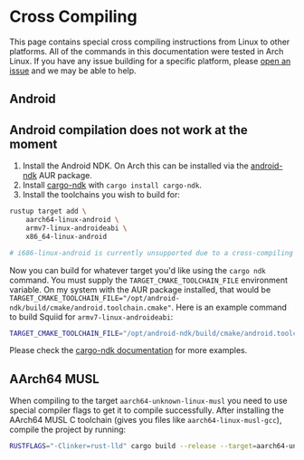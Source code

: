 # Cross Compiling

This page contains special cross compiling instructions from Linux to other platforms. All of the commands in this documentation were tested in Arch Linux. If you have any issue building for a specific platform, please [open an issue](https://gitlab.com/ImaginaryInfinity/squiid-calculator/squiid/-/issues/) and we may be able to help.

## Android

## Android compilation does not work at the moment

1. Install the Android NDK. On Arch this can be installed via the [android-ndk](https://aur.archlinux.org/packages/android-ndk) AUR package. 
2. Install [cargo-ndk](https://github.com/bbqsrc/cargo-ndk) with `cargo install cargo-ndk`.
3. Install the toolchains you wish to build for:
```sh
rustup target add \
    aarch64-linux-android \
    armv7-linux-androideabi \
    x86_64-linux-android

# i686-linux-android is currently unsupported due to a cross-compiling linking issue, however if anyone fixes this let us know
```

Now you can build for whatever target you'd like using the `cargo ndk` command. You must supply the `TARGET_CMAKE_TOOLCHAIN_FILE` environment variable. On my system with the AUR package installed, that would be `TARGET_CMAKE_TOOLCHAIN_FILE="/opt/android-ndk/build/cmake/android.toolchain.cmake"`. Here is an example command to build Squiid for `armv7-linux-androideabi`:

<!--TODO: change this to the makefile-->
```sh
TARGET_CMAKE_TOOLCHAIN_FILE="/opt/android-ndk/build/cmake/android.toolchain.cmake" cargo ndk --platform 33 --target armv7-linux-androideabi build --release
```

Please check the [cargo-ndk documentation](https://github.com/bbqsrc/cargo-ndk#usage) for more examples.

## AArch64 MUSL
When compiling to the target `aarch64-unknown-linux-musl` you need to use special compiler flags to get it to compile successfully. After installing the AArch64 MUSL C toolchain (gives you files like `aarch64-linux-musl-gcc`), compile the project by running:
```sh
RUSTFLAGS="-Clinker=rust-lld" cargo build --release --target=aarch64-unknown-linux-musl
```